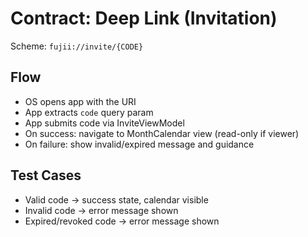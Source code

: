 # Contract: Deep Link (Invitation)

Scheme: `fujii://invite/{CODE}`

## Flow
- OS opens app with the URI
- App extracts `code` query param
- App submits code via InviteViewModel
- On success: navigate to MonthCalendar view (read-only if viewer)
- On failure: show invalid/expired message and guidance

## Test Cases
- Valid code → success state, calendar visible
- Invalid code → error message shown
- Expired/revoked code → error message shown
